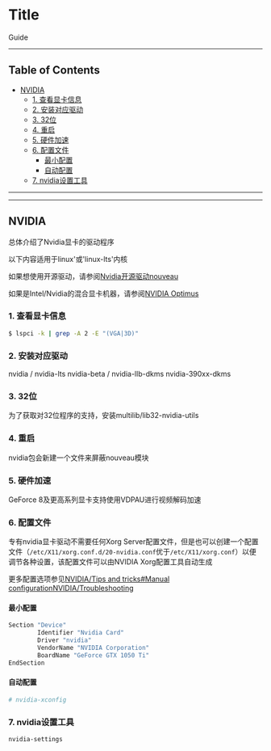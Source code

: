 # Title

Guide

---

## Table of Contents

<!-- vim-markdown-toc GFM -->

* [NVIDIA](#nvidia)
    * [1. 查看显卡信息](#1-查看显卡信息)
    * [2. 安装对应驱动](#2-安装对应驱动)
    * [3. 32位](#3-32位)
    * [4. 重启](#4-重启)
    * [5. 硬件加速](#5-硬件加速)
    * [6. 配置文件](#6-配置文件)
        * [最小配置](#最小配置)
        * [自动配置](#自动配置)
    * [7. nvidia设置工具](#7-nvidia设置工具)

<!-- vim-markdown-toc -->

---

---

## NVIDIA

总体介绍了Nvidia显卡的驱动程序

以下内容适用于linux'或'linux-lts'内核

如果想使用开源驱动，请参阅[Nvidia开源驱动nouveau](https://wiki.archlinux.org/index.php/Nouveau)

如果是Intel/Nvidia的混合显卡机器，请参阅[NVIDIA Optimus](https://wiki.archlinux.org/index.php/NVIDIA_Optimus)

### 1. 查看显卡信息

```bash
$ lspci -k | grep -A 2 -E "(VGA|3D)"
```

### 2. 安装对应驱动

nvidia / nvidia-lts
nvidia-beta / nvidia-llb-dkms
nvidia-390xx-dkms

### 3. 32位

为了获取对32位程序的支持，安装multilib/lib32-nvidia-utils

### 4. 重启

nvidia包会新建一个文件来屏蔽nouveau模块

### 5. 硬件加速

GeForce 8及更高系列显卡支持使用VDPAU进行视频解码加速

### 6. 配置文件

专有nvidia显卡驱动不需要任何Xorg Server配置文件，但是也可以创建一个配置文件（`/etc/X11/xorg.conf.d/20-nvidia.conf`优于`/etc/X11/xorg.conf`）以便调节各种设置，该配置文件可以由NVIDIA Xorg配置工具自动生成

更多配置选项参见[NVIDIA/Tips and tricks#Manual configuration](https://wiki.archlinux.org/index.php/NVIDIA/Tips_and_tricks#Manual_configuration)[NVIDIA/Troubleshooting](https://wiki.archlinux.org/index.php/NVIDIA/Troubleshooting)

#### 最小配置

```bash
Section "Device"
        Identifier "Nvidia Card"
        Driver "nvidia"
        VendorName "NVIDIA Corporation"
        BoardName "GeForce GTX 1050 Ti"
EndSection
```

#### 自动配置

```bash
# nvidia-xconfig
```

### 7. nvidia设置工具

`nvidia-settings`
